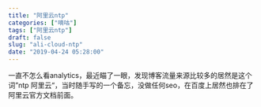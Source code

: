 ```yaml
---
title: "阿里云ntp"
categories: ["嘀咕"]
tags: ["阿里云ntp"]
draft: false
slug: "ali-cloud-ntp"
date: "2019-04-24 05:28:00"
---
```


一直不怎么看analytics，最近瞄了一眼，发现博客流量来源比较多的居然是这个词”ntp 阿里云“，当时随手写的一个备忘，没做任何seo，在百度上居然也排在了阿里云官方文档前面。

